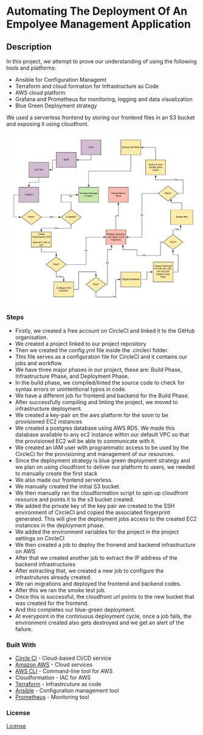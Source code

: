 # Automating The Deployment Of An Empolyee Management Application

## Description

In this project, we attempt to prove our understanding of using the following tools and platforms:

- Ansible for Configuration Managemt
- Terraform and cloud formation for Infrastructure as Code
- AWS cloud platform
- Grafana and Prometheus for monitoring, logging and data visualization
- Blue Green Deployment strategy

We used a serverless frontend by storing our frontend files in an S3 bucket and exposing it using cloudfront.

![Diagram of CI/CD Pipeline we will be building.](./application-pipeline.png)

### Steps

* Firstly, we created a free account on CircleCI and linked it to the GitHub organisation.
* We created a project linked to our project repository
* Then we created the config.yml file inside the .circleci folder.
* This file serves as a configuration file for CircleCI and it contains our jobs and workflow.
* We have three major phases in our project, these are: Build Phase, Infrastructure Phase, and Deployment Phase.
* In the build phase, we compiled/linted the source code to check for syntax errors or unintentional typos in code.
* We have a different job for frontend and backend for the Build Phase.
* After successfully compiling and linting the project, we moved to infrastructure deployment.
* We created a key-pair on the aws platform for the soon to be provisioned EC2 instances
* We created a postgres database using AWS RDS. We made this database available to any ec2 instance within our default VPC so that the provisioned EC2 will be able to communicate with it.
* We created an IAM user with programmatic access to be used by the CircleCi for the provisioning and management of our resources.
* Since the deployment strategy is blue green deployment strategy and we plan on using cloudfront to deliver our platform to users, we needed to manually create the first stack
* We also made our frontend serverless.
* We manually created the initial S3 bucket.
* We then manually ran the cloudformation script to spin up cloudfront resource and points it to the s3 bucket created.
* We added the private key of the key pair we created to the SSH environment of CircleCI and copied the associated fingerprint generated. This will give the deployment jobs access to the created EC2 instances in the deployment phase.
* We added the environment variables for the project in the project settings on CircleCI
* We then created a job to deploy the fronend and backend infrastructure on AWS
* After that we created another job to extract the IP address of the backend infrastructures
* After extracting that, we created a new job to configure the infrastrutures already created.
* We ran migrations and deployed the frontend and backend codes.
* After this we ran the smoke test job.
* Once this is successful, the cloudfront url points to the new bucket that was created for the frontend.
* And this completes our blue-green deployment.
* At everypoint in the continuous deployment cycle, once a job fails, the environment created also gets destroyed and we get an alert of the failure.

### Built With

- [Circle CI](www.circleci.com) - Cloud-based CI/CD service
- [Amazon AWS](https://aws.amazon.com/) - Cloud services
- [AWS CLI](https://aws.amazon.com/cli/) - Command-line tool for AWS
- Cloudformation - IAC for AWS
- [Terraform](https://https://www.terraform.io/) - Infrastrcuture as code
- [Ansible](https://www.ansible.com/) - Configuration management tool
- [Prometheus](https://prometheus.io/) - Monitoring tool

### License

[License](LICENSE.md)
